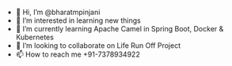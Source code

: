 - 👋 Hi, I’m @bharatmpinjani
- 👀 I’m interested in learning new things
- 🌱 I’m currently learning Apache Camel in Spring Boot, Docker & Kubernetes
- 💞️ I’m looking to collaborate on Life Run Off Project
- 📫 How to reach me +91-7378934922

<!---
bharatmpinjani/bharatmpinjani is a ✨ special ✨ repository because its `README.md` (this file) appears on your GitHub profile.
You can click the Preview link to take a look at your changes.
--->
